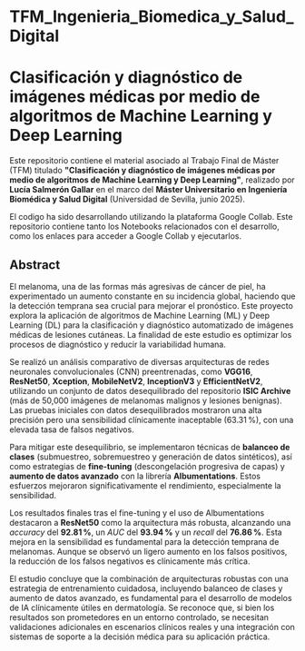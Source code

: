 # TFM_Ingenieria_Biomedica_y_Salud_Digital

# Clasificación y diagnóstico de imágenes médicas por medio de algoritmos de Machine Learning y Deep Learning

Este repositorio contiene el material asociado al Trabajo Final de Máster (TFM) titulado **"Clasificación y diagnóstico de imágenes médicas por medio de algoritmos de Machine Learning y Deep Learning"**, realizado por **Lucía Salmerón Gallar** en el marco del **Máster Universitario en Ingeniería Biomédica y Salud Digital** (Universidad de Sevilla, junio 2025).

El codigo ha sido desarrollando utilizando la plataforma Google Collab. Este repositorio contiene tanto los Notebooks relacionados con el desarrollo, como los enlaces para acceder a Google Collab y ejecutarlos.

## Abstract

El melanoma, una de las formas más agresivas de cáncer de piel, ha experimentado un aumento constante en su incidencia global, haciendo que la detección temprana sea crucial para mejorar el pronóstico. Este proyecto explora la aplicación de algoritmos de Machine Learning (ML) y Deep Learning (DL) para la clasificación y diagnóstico automatizado de imágenes médicas de lesiones cutáneas. La finalidad de este estudio es optimizar los procesos de diagnóstico y reducir la variabilidad humana.

Se realizó un análisis comparativo de diversas arquitecturas de redes neuronales convolucionales (CNN) preentrenadas, como **VGG16**, **ResNet50**, **Xception**, **MobileNetV2**, **InceptionV3** y **EfficientNetV2**, utilizando un conjunto de datos desequilibrado del repositorio **ISIC Archive** (más de 50,000 imágenes de melanomas malignos y lesiones benignas). Las pruebas iniciales con datos desequilibrados mostraron una alta precisión pero una sensibilidad clínicamente inaceptable (63.31 %), con una elevada tasa de falsos negativos.

Para mitigar este desequilibrio, se implementaron técnicas de **balanceo de clases** (submuestreo, sobremuestreo y generación de datos sintéticos), así como estrategias de **fine-tuning** (descongelación progresiva de capas) y **aumento de datos avanzado** con la librería **Albumentations**. Estos esfuerzos mejoraron significativamente el rendimiento, especialmente la sensibilidad.

Los resultados finales tras el fine-tuning y el uso de Albumentations destacaron a **ResNet50** como la arquitectura más robusta, alcanzando una *accuracy* del **92.81 %**, un *AUC* del **93.94 %** y un *recall* del **76.86 %**. Esta mejora en la sensibilidad es fundamental para la detección temprana de melanomas. Aunque se observó un ligero aumento en los falsos positivos, la reducción de los falsos negativos es clínicamente más crítica.

El estudio concluye que la combinación de arquitecturas robustas con una estrategia de entrenamiento cuidadosa, incluyendo balanceo de clases y aumento de datos avanzado, es fundamental para el desarrollo de modelos de IA clínicamente útiles en dermatología. Se reconoce que, si bien los resultados son prometedores en un entorno controlado, se necesitan validaciones adicionales en escenarios clínicos reales y una integración con sistemas de soporte a la decisión médica para su aplicación práctica.

